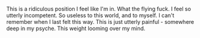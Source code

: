 This is a ridiculous position I feel like I'm in. What the flying fuck.
I feel so utterly incompetent. So useless to this world, and to myself.
I can't remember when I last felt this way.
This is just utterly painful - somewhere deep in my psyche.
This weight looming over my mind.

